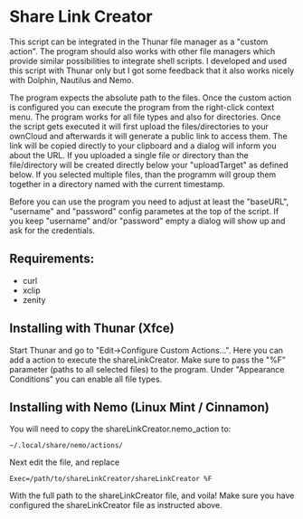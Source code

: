 Share Link Creator
==================

This script can be integrated in the Thunar file manager as a "custom
action". The program should also works with other file managers which provide
similar possibilities to integrate shell scripts. I developed and used this
script with Thunar only but I got some feedback that it also works nicely with
Dolphin, Nautilus and Nemo.

The program expects the absolute path to the files.  Once the custom action is
configured you can execute the program from the right-click context menu. The
program works for all file types and also for directories. Once the script gets
executed it will first upload the files/directories to your ownCloud and
afterwards it will generate a public link to access them. The link will be
copied directly to your clipboard and a dialog will inform you about the
URL. If you uploaded a single file or directory than the file/directory will be
created directly below your "uploadTarget" as defined below. If you selected
multiple files, than the programm will group them together in a directory named
with the current timestamp.

Before you can use the program you need to adjust at least the "baseURL",
"username" and "password" config parametes at the top of the script. If you
keep "username" and/or "password" empty a dialog will show up and ask for the
credentials.

Requirements:
-------------

- curl
- xclip
- zenity


Installing with Thunar (Xfce)
-----------------------------

Start Thunar and go to "Edit->Configure Custom Actions...". Here you can add a
action to execute the shareLinkCreator. Make sure to pass the "%F" parameter
(paths to all selected files) to the program. Under "Appearance Conditions" you
can enable all file types.


Installing with Nemo (Linux Mint / Cinnamon)
--------------------------------------------

You will need to copy the shareLinkCreator.nemo_action to:

    ~/.local/share/nemo/actions/

Next edit the file, and replace

    Exec=/path/to/shareLinkCreator/shareLinkCreator %F

With the full path to the shareLinkCreator file, and voila!  Make sure you have
configured the shareLinkCreator file as instructed above.
